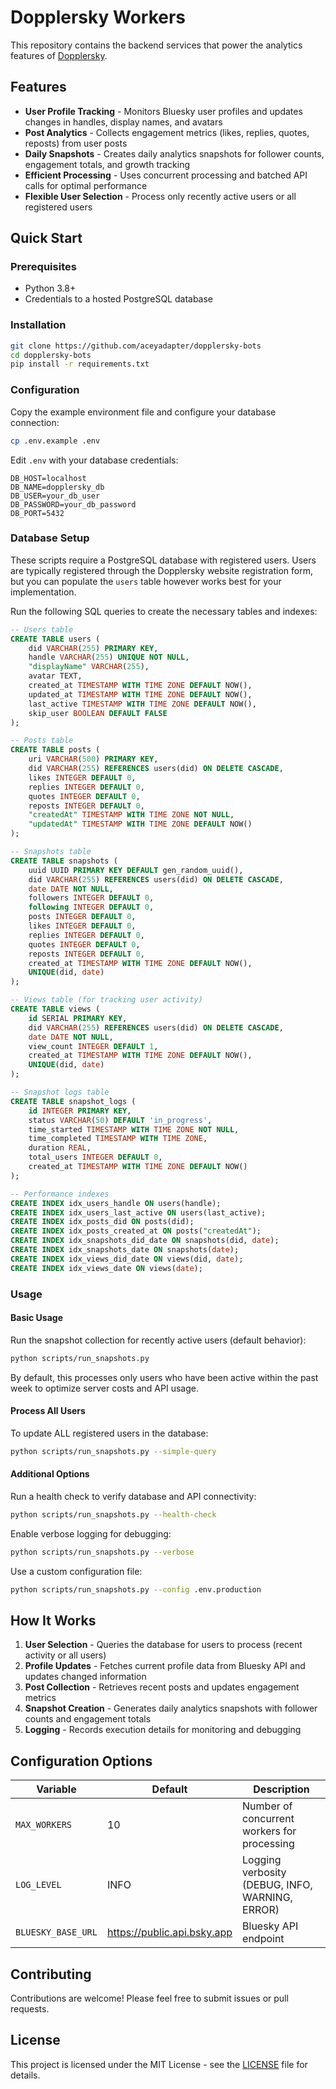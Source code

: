 # Dopplersky Workers

This repository contains the backend services that power the analytics features of [Dopplersky](https://dopplersky.com).

## Features

- **User Profile Tracking** - Monitors Bluesky user profiles and updates changes in handles, display names, and avatars
- **Post Analytics** - Collects engagement metrics (likes, replies, quotes, reposts) from user posts
- **Daily Snapshots** - Creates daily analytics snapshots for follower counts, engagement totals, and growth tracking
- **Efficient Processing** - Uses concurrent processing and batched API calls for optimal performance
- **Flexible User Selection** - Process only recently active users or all registered users

## Quick Start

### Prerequisites

- Python 3.8+
- Credentials to a hosted PostgreSQL database

### Installation

```bash
git clone https://github.com/aceyadapter/dopplersky-bots
cd dopplersky-bots
pip install -r requirements.txt
```

### Configuration

Copy the example environment file and configure your database connection:

```bash
cp .env.example .env
```

Edit `.env` with your database credentials:

```env
DB_HOST=localhost
DB_NAME=dopplersky_db
DB_USER=your_db_user
DB_PASSWORD=your_db_password
DB_PORT=5432
```

### Database Setup

These scripts require a PostgreSQL database with registered users. Users are typically registered through the Dopplersky website registration form, but you can populate the `users` table however works best for your implementation.

Run the following SQL queries to create the necessary tables and indexes:

```sql
-- Users table
CREATE TABLE users (
    did VARCHAR(255) PRIMARY KEY,
    handle VARCHAR(255) UNIQUE NOT NULL,
    "displayName" VARCHAR(255),
    avatar TEXT,
    created_at TIMESTAMP WITH TIME ZONE DEFAULT NOW(),
    updated_at TIMESTAMP WITH TIME ZONE DEFAULT NOW(),
    last_active TIMESTAMP WITH TIME ZONE DEFAULT NOW(),
    skip_user BOOLEAN DEFAULT FALSE
);

-- Posts table
CREATE TABLE posts (
    uri VARCHAR(500) PRIMARY KEY,
    did VARCHAR(255) REFERENCES users(did) ON DELETE CASCADE,
    likes INTEGER DEFAULT 0,
    replies INTEGER DEFAULT 0,
    quotes INTEGER DEFAULT 0,
    reposts INTEGER DEFAULT 0,
    "createdAt" TIMESTAMP WITH TIME ZONE NOT NULL,
    "updatedAt" TIMESTAMP WITH TIME ZONE DEFAULT NOW()
);

-- Snapshots table
CREATE TABLE snapshots (
    uuid UUID PRIMARY KEY DEFAULT gen_random_uuid(),
    did VARCHAR(255) REFERENCES users(did) ON DELETE CASCADE,
    date DATE NOT NULL,
    followers INTEGER DEFAULT 0,
    following INTEGER DEFAULT 0,
    posts INTEGER DEFAULT 0,
    likes INTEGER DEFAULT 0,
    replies INTEGER DEFAULT 0,
    quotes INTEGER DEFAULT 0,
    reposts INTEGER DEFAULT 0,
    created_at TIMESTAMP WITH TIME ZONE DEFAULT NOW(),
    UNIQUE(did, date)
);

-- Views table (for tracking user activity)
CREATE TABLE views (
    id SERIAL PRIMARY KEY,
    did VARCHAR(255) REFERENCES users(did) ON DELETE CASCADE,
    date DATE NOT NULL,
    view_count INTEGER DEFAULT 1,
    created_at TIMESTAMP WITH TIME ZONE DEFAULT NOW(),
    UNIQUE(did, date)
);

-- Snapshot logs table
CREATE TABLE snapshot_logs (
    id INTEGER PRIMARY KEY,
    status VARCHAR(50) DEFAULT 'in_progress',
    time_started TIMESTAMP WITH TIME ZONE NOT NULL,
    time_completed TIMESTAMP WITH TIME ZONE,
    duration REAL,
    total_users INTEGER DEFAULT 0,
    created_at TIMESTAMP WITH TIME ZONE DEFAULT NOW()
);
```

```sql
-- Performance indexes
CREATE INDEX idx_users_handle ON users(handle);
CREATE INDEX idx_users_last_active ON users(last_active);
CREATE INDEX idx_posts_did ON posts(did);
CREATE INDEX idx_posts_created_at ON posts("createdAt");
CREATE INDEX idx_snapshots_did_date ON snapshots(did, date);
CREATE INDEX idx_snapshots_date ON snapshots(date);
CREATE INDEX idx_views_did_date ON views(did, date);
CREATE INDEX idx_views_date ON views(date);
```

### Usage

#### Basic Usage

Run the snapshot collection for recently active users (default behavior):

```bash
python scripts/run_snapshots.py
```

By default, this processes only users who have been active within the past week to optimize server costs and API usage.

#### Process All Users

To update ALL registered users in the database:

```bash
python scripts/run_snapshots.py --simple-query
```

#### Additional Options

Run a health check to verify database and API connectivity:

```bash
python scripts/run_snapshots.py --health-check
```

Enable verbose logging for debugging:

```bash
python scripts/run_snapshots.py --verbose
```

Use a custom configuration file:

```bash
python scripts/run_snapshots.py --config .env.production
```

## How It Works

1. **User Selection** - Queries the database for users to process (recent activity or all users)
2. **Profile Updates** - Fetches current profile data from Bluesky API and updates changed information
3. **Post Collection** - Retrieves recent posts and updates engagement metrics
4. **Snapshot Creation** - Generates daily analytics snapshots with follower counts and engagement totals
5. **Logging** - Records execution details for monitoring and debugging

## Configuration Options

| Variable           | Default                     | Description                                     |
| ------------------ | --------------------------- | ----------------------------------------------- |
| `MAX_WORKERS`      | 10                          | Number of concurrent workers for processing     |
| `LOG_LEVEL`        | INFO                        | Logging verbosity (DEBUG, INFO, WARNING, ERROR) |
| `BLUESKY_BASE_URL` | https://public.api.bsky.app | Bluesky API endpoint                            |

## Contributing

Contributions are welcome! Please feel free to submit issues or pull requests.

## License

This project is licensed under the MIT License - see the [LICENSE](LICENSE) file for details.
